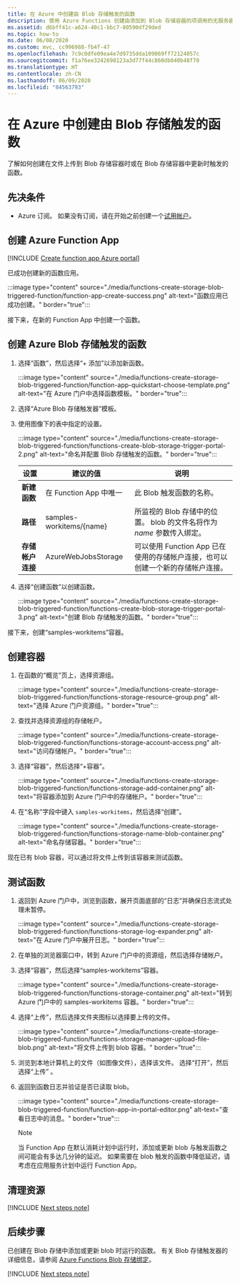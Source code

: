 ```yaml
---
title: 在 Azure 中创建由 Blob 存储触发的函数
description: 使用 Azure Functions 创建由添加到 Blob 存储容器的项调用的无服务器函数。
ms.assetid: d6bff41c-a624-40c1-bbc7-80590df29ded
ms.topic: how-to
ms.date: 06/08/2020
ms.custom: mvc, cc996988-fb4f-47
ms.openlocfilehash: 7c9c0dfe09ea4e7d9735dda109069ff72124057c
ms.sourcegitcommit: f1a76ee3242698123a3d77f44c860db040b48f70
ms.translationtype: HT
ms.contentlocale: zh-CN
ms.lasthandoff: 06/09/2020
ms.locfileid: "84563793"
---
```

# <a name="create-a-function-in-azure-thats-triggered-by-blob-storage"></a>在 Azure 中创建由 Blob 存储触发的函数

了解如何创建在文件上传到 Blob 存储容器时或在 Blob 存储容器中更新时触发的函数。

## <a name="prerequisites"></a>先决条件

+ Azure 订阅。 如果没有订阅，请在开始之前创建一个[试用帐户](https://www.azure.cn/pricing/1rmb-trial)。

## <a name="create-an-azure-function-app"></a>创建 Azure Function App

[!INCLUDE [Create function app Azure portal](../../includes/functions-create-function-app-portal.md)]

已成功创建新的函数应用。

:::image type="content" source="./media/functions-create-storage-blob-triggered-function/function-app-create-success.png" alt-text="函数应用已成功创建。" border="true":::

接下来，在新的 Function App 中创建一个函数。

<a name="create-function"></a>

## <a name="create-an-azure-blob-storage-triggered-function"></a>创建 Azure Blob 存储触发的函数

1. 选择“函数”，然后选择“+ 添加”以添加新函数。

   :::image type="content" source="./media/functions-create-storage-blob-triggered-function/function-app-quickstart-choose-template.png" alt-text="在 Azure 门户中选择函数模板。" border="true":::

1. 选择“Azure Blob 存储触发器”模板。

1. 使用图像下的表中指定的设置。

    :::image type="content" source="./media/functions-create-storage-blob-triggered-function/functions-create-blob-storage-trigger-portal-2.png" alt-text="命名并配置 Blob 存储触发的函数。" border="true":::

    | 设置 | 建议的值 | 说明 |
    |---|---|---|
    | **新建函数** | 在 Function App 中唯一 | 此 Blob 触发函数的名称。 |
    | **路径**   | samples-workitems/{name}    | 所监视的 Blob 存储中的位置。 blob 的文件名将作为 _name_ 参数传入绑定。  |
    | **存储帐户连接** | AzureWebJobsStorage | 可以使用 Function App 已在使用的存储帐户连接，也可以创建一个新的存储帐户连接。  |

1. 选择“创建函数”以创建函数。

    :::image type="content" source="./media/functions-create-storage-blob-triggered-function/functions-create-blob-storage-trigger-portal-3.png" alt-text="创建 Blob 存储触发的函数。" border="true":::

接下来，创建“samples-workitems”容器。

## <a name="create-the-container"></a>创建容器

1. 在函数的“概览”页上，选择资源组。

    :::image type="content" source="./media/functions-create-storage-blob-triggered-function/functions-storage-resource-group.png" alt-text="选择 Azure 门户资源组。" border="true":::

1. 查找并选择资源组的存储帐户。

    :::image type="content" source="./media/functions-create-storage-blob-triggered-function/functions-storage-account-access.png" alt-text="访问存储帐户。" border="true":::

1. 选择“容器”，然后选择“+容器”。 

    :::image type="content" source="./media/functions-create-storage-blob-triggered-function/functions-storage-add-container.png" alt-text="将容器添加到 Azure 门户中的存储帐户。" border="true":::

1. 在“名称”字段中键入 `samples-workitems`，然后选择“创建”。

    :::image type="content" source="./media/functions-create-storage-blob-triggered-function/functions-storage-name-blob-container.png" alt-text="命名存储容器。" border="true":::

现在已有 blob 容器，可以通过将文件上传到该容器来测试函数。

## <a name="test-the-function"></a>测试函数

1. 返回到 Azure 门户中，浏览到函数，展开页面底部的“日志”并确保日志流式处理未暂停。

    :::image type="content" source="./media/functions-create-storage-blob-triggered-function/functions-storage-log-expander.png" alt-text="在 Azure 门户中展开日志。" border="true":::

1. 在单独的浏览器窗口中，转到 Azure 门户中的资源组，然后选择存储帐户。

1. 选择“容器”，然后选择“samples-workitems”容器。

    :::image type="content" source="./media/functions-create-storage-blob-triggered-function/functions-storage-container.png" alt-text="转到 Azure 门户中的 samples-workitems 容器。" border="true":::

1. 选择“上传”，然后选择文件夹图标以选择要上传的文件。

    :::image type="content" source="./media/functions-create-storage-blob-triggered-function/functions-storage-manager-upload-file-blob.png" alt-text="将文件上传到 blob 容器。" border="true":::

1. 浏览到本地计算机上的文件（如图像文件），选择该文件。 选择“打开”，然后选择“上传” 。

1. 返回到函数日志并验证是否已读取 blob。

    :::image type="content" source="./media/functions-create-storage-blob-triggered-function/function-app-in-portal-editor.png" alt-text="查看日志中的消息。" border="true":::

    >[!NOTE]
    > 当 Function App 在默认消耗计划中运行时，添加或更新 blob 与触发函数之间可能会有多达几分钟的延迟。 如果需要在 blob 触发的函数中降低延迟，请考虑在应用服务计划中运行 Function App。

## <a name="clean-up-resources"></a>清理资源

[!INCLUDE [Next steps note](../../includes/functions-quickstart-cleanup.md)]

## <a name="next-steps"></a>后续步骤

已创建在 Blob 存储中添加或更新 blob 时运行的函数。 有关 Blob 存储触发器的详细信息，请参阅 [Azure Functions Blob 存储绑定](functions-bindings-storage-blob.md)。

[!INCLUDE [Next steps note](../../includes/functions-quickstart-next-steps.md)]

